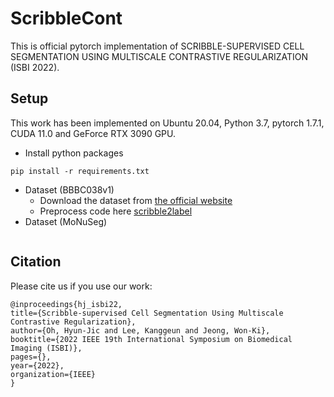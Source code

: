 # ScribbleCont

This is official pytorch implementation of SCRIBBLE-SUPERVISED CELL SEGMENTATION USING MULTISCALE CONTRASTIVE REGULARIZATION (ISBI 2022).

## Setup
This work has been implemented on Ubuntu 20.04, Python 3.7, pytorch 1.7.1, CUDA 11.0 and GeForce RTX 3090 GPU.
* Install python packages 
```
pip install -r requirements.txt
```
* Dataset (BBBC038v1)
    * Download the dataset from [the official website](https://bbbc.broadinstitute.org/BBBC038)
    * Preprocess code here [scribble2label](https://github.com/hvcl/scribble2label)
* Dataset (MoNuSeg)
```
```

## Citation
Please cite us if you use our work:
```
@inproceedings{hj_isbi22,
title={Scribble-supervised Cell Segmentation Using Multiscale Contrastive Regularization},
author={Oh, Hyun-Jic and Lee, Kanggeun and Jeong, Won-Ki},
booktitle={2022 IEEE 19th International Symposium on Biomedical Imaging (ISBI)},
pages={},
year={2022},
organization={IEEE}
}
```
